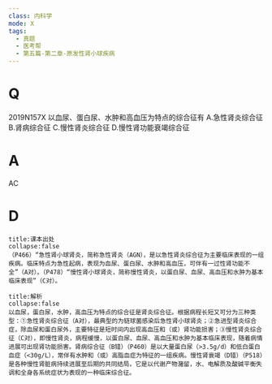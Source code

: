 ```yaml
---
class: 内科学
mode: X
tags:
  - 真题
  - 医考帮
  - 第五篇-第二章-原发性肾小球疾病
---
```


# Q
2019N157X 以血尿、蛋白尿、水肿和高血压为特点的综合征有
A.急性肾炎综合征
B.肾病综合征
C.慢性肾炎综合征
D.慢性肾功能衰竭综合征

# A
AC
# D
```ad-note
title:课本出处
collapse:false
（P466）“急性肾小球肾炎，简称急性肾炎（AGN），是以急性肾炎综合征为主要临床表现的一组疾病。临床特点为急性起病，表现为血尿、蛋白尿、水肿和高血压，可伴有一过性肾功能不全”（A对）。（P478）“慢性肾小球肾炎，简称慢性肾炎，以蛋白尿、血尿、高血压和水肿为基本临床表现”（C对）。
```

```ad-summary
title:解析
collapse:false
以血尿，蛋白尿，水肿，高血压为特点的综合征是肾炎综合征。根据病程长短又可分为三种类型：①急性肾炎综合征（A对），最典型的为链球菌感染后急性肾小球肾炎；②急进型肾炎综合症，除血尿和蛋白尿外，主要特征是短时间内出现高血压和（或）肾功能损害；③慢性肾炎综合征（C对），即慢性肾炎，病程缓慢，以蛋白尿、血尿、高血压和水肿为基本临床表现，随着病情进展可出现肾功能损害。肾病综合征（B错）（P460）是以大量蛋白尿（>3.5g/d）和低白蛋白血症（<30g/L），常伴有水肿和（或）高脂血症为特征的一组疾病。慢性肾衰竭（D错）（P518）是各种慢性肾脏病持续进展至后期的共同结局，它是以代谢产物潴留，水、电解质及酸碱平衡失调和全身各系统症状为表现的一种临床综合征。
```


